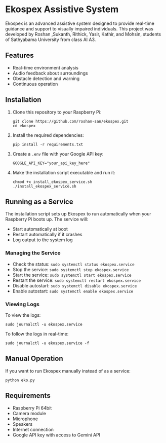 # Ekospex Assistive System

Ekospex is an advanced assistive system designed to provide real-time guidance and support to visually impaired individuals. This project was developed by Roshan ,Sukanth, Rithick, Yasir, Kathir, and Mohsin, students of Sathyabama University from class AI A3.

## Features

- Real-time environment analysis
- Audio feedback about surroundings
- Obstacle detection and warning
- Continuous operation

## Installation

1. Clone this repository to your Raspberry Pi:
   ```
   git clone https://github.com/roshan-san/ekospex.git
   cd ekospex
   ```

2. Install the required dependencies:
   ```
   pip install -r requirements.txt
   ```

3. Create a `.env` file with your Google API key:
   ```
   GOOGLE_API_KEY="your_api_key_here"
   ```

4. Make the installation script executable and run it:
   ```
   chmod +x install_ekospex_service.sh
   ./install_ekospex_service.sh
   ```

## Running as a Service

The installation script sets up Ekospex to run automatically when your Raspberry Pi boots up. The service will:

- Start automatically at boot
- Restart automatically if it crashes
- Log output to the system log

### Managing the Service

- Check the status: `sudo systemctl status ekospex.service`
- Stop the service: `sudo systemctl stop ekospex.service`
- Start the service: `sudo systemctl start ekospex.service`
- Restart the service: `sudo systemctl restart ekospex.service`
- Disable autostart: `sudo systemctl disable ekospex.service`
- Enable autostart: `sudo systemctl enable ekospex.service`

### Viewing Logs

To view the logs:
```
sudo journalctl -u ekospex.service
```

To follow the logs in real-time:
```
sudo journalctl -u ekospex.service -f
```

## Manual Operation

If you want to run Ekospex manually instead of as a service:

```
python eko.py
```

## Requirements

- Raspberry Pi 64bit
- Camera module
- Microphone
- Speakers
- Internet connection
- Google API key with access to Gemini API 
